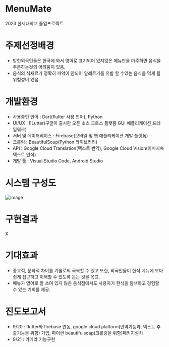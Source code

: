 # MenuMate
2023 한세대학교 졸업프로젝트 

# 주제선정배경
- 방한외국인들은 한국에 와서 영어로 표기되어 있지않은 메뉴판을 마주하면 음식을 주문하는것의 어려움이 있음. 
- 음식의 식재료가 정확히 파악이 안되어 알레르기를 유발 할 수있는 음식을 먹게 될 위험성이 있음.

# 개발환경
- 사용중인 언어 : Dart(flutter 사용 언어), Python
- UI/UX : FLutter(구글이 출시한 오픈 소스 크로스 플랫폼 GUI 애플리케이션 프레임워크)
- 서버 및 데이터베이스 : Firebase(모바일 및 웹 애플리케이션 개발 플랫폼)
- 크롤링 : BeautifulSoup(Python 라이브러리)
- API : Google Cloud Translation(텍스트 번역), Google Cloud Vision(이미지속 텍스트 인식) 
- 개발 툴 : Visual Studio Code, Android Studio

# 시스템 구성도
![image](https://github.com/hyunjun0414/MenuMate/assets/80450602/256489a0-8a75-4e55-b963-84d061d0f6de)


# 구현결과
X

# 기대효과
- 종교적, 문화적 차이를 기술로써 극복할 수 있고 또한, 외국인들이 한식 메뉴에 보다 쉽게 ​​접근하고 이해할 수 있도록 돕는 것을 목표.
- 메뉴가 영어로 잘 쓰여 있지 않은 음식점에서도 사용자가 한식을 탐색하고 경험할 수 있는 기회를 제공.




# 진도보고서
- 9/20 : flutter와 firebase 연동, google cloud platform(번역기능과, 텍스트 추출기능을 위함) 가입, 파이썬 beautifulsoap(크롤링을 위함)패키지설치
- 9/21 : 카메라 기능구현
